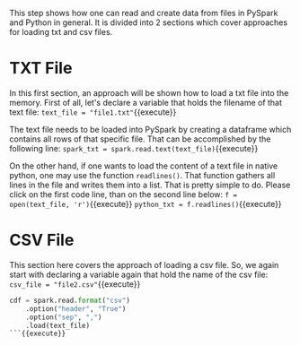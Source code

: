 This step shows how one can read and create data from files in PySpark and Python in general.
It is divided into 2 sections which cover approaches for loading txt and csv files.

# TXT File

In this first section, an approach will be shown how to load a txt file into the memory. First of all, let's declare a variable that holds the filename of that text file:
`text_file = "file1.txt"`{{execute}}

The text file needs to be loaded into PySpark by creating a dataframe which contains all rows of that specific file. That can be accomplished by the following line:
`spark_txt = spark.read.text(text_file)`{{execute}}

On the other hand, if one wants to load the content of a text file in native python, one may use the function `readlines()`. That function gathers all lines in the file and writes them into a list. That is pretty simple to do. Please click on the first code line, than on the second line below:
`f = open(text_file, 'r')`{{execute}}
`python_txt = f.readlines()`{{execute}}

# CSV File

This section here covers the approach of loading a csv file. So, we again start with declaring a variable again that hold the name of the csv file:
`csv_file = "file2.csv"`{{execute}}

```python
cdf = spark.read.format("csv")
    .option("header", "True")
    .option("sep", ",")
    .load(text_file)
```{{execute}}
